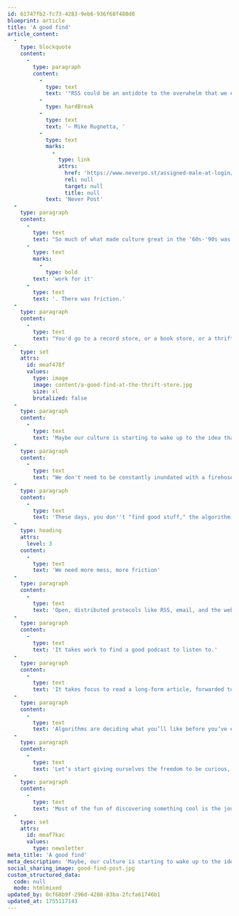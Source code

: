 ```yaml
---
id: 61747fb2-fc73-4283-9eb6-936f68f480d0
blueprint: article
title: 'A good find'
article_content:
  -
    type: blockquote
    content:
      -
        type: paragraph
        content:
          -
            type: text
            text: '"RSS could be an antidote to the overwhelm that we experience elsewhere on the internet."'
          -
            type: hardBreak
          -
            type: text
            text: '– Mike Rugnetta, '
          -
            type: text
            marks:
              -
                type: link
                attrs:
                  href: 'https://www.neverpo.st/assigned-male-at-login/'
                  rel: null
                  target: null
                  title: null
            text: 'Never Post'
  -
    type: paragraph
    content:
      -
        type: text
        text: "So much of what made culture great in the '60s-'90s was that you had to\_"
      -
        type: text
        marks:
          -
            type: bold
        text: 'work for it'
      -
        type: text
        text: '. There was friction.'
  -
    type: paragraph
    content:
      -
        type: text
        text: "You'd go to a record store, or a book store, or a thrift store, and browse for hours, just hoping for one good find."
  -
    type: set
    attrs:
      id: meaf478f
      values:
        type: image
        image: content/a-good-find-at-the-thrift-store.jpg
        size: xl
        brutalized: false
  -
    type: paragraph
    content:
      -
        type: text
        text: 'Maybe our culture is starting to wake up to the idea that we need a bit more of that on the internet.'
  -
    type: paragraph
    content:
      -
        type: text
        text: "We don't need to be constantly inundated with a firehose of content tuned to our lowest, base desires."
  -
    type: paragraph
    content:
      -
        type: text
        text: 'These days, you don''t "find good stuff," the algorithm serves you content it thinks you''ll consume.'
  -
    type: heading
    attrs:
      level: 3
    content:
      -
        type: text
        text: 'We need more mess, more friction'
  -
    type: paragraph
    content:
      -
        type: text
        text: 'Open, distributed protocols like RSS, email, and the web give us a foundation for being more mindful.'
  -
    type: paragraph
    content:
      -
        type: text
        text: 'It takes work to find a good podcast to listen to.'
  -
    type: paragraph
    content:
      -
        type: text
        text: 'It takes focus to read a long-form article, forwarded to you by a friend.'
  -
    type: paragraph
    content:
      -
        type: text
        text: 'Algorithms are deciding what you’ll like before you’ve even had a chance to explore.'
  -
    type: paragraph
    content:
      -
        type: text
        text: 'Let’s start giving ourselves the freedom to be curious, rather than being spoon-fed.'
  -
    type: paragraph
    content:
      -
        type: text
        text: 'Most of the fun of discovering something cool is the journey you took to get there.'
  -
    type: set
    attrs:
      id: meaf7kac
      values:
        type: newsletter
meta_title: 'A good find'
meta_description: 'Maybe, our culture is starting to wake up to the idea that we need a bit more friction on the internet.'
social_sharing_image: good-find-post.jpg
custom_structured_data:
  code: null
  mode: htmlmixed
updated_by: 0cf68b9f-296d-4280-83ba-2fcfa61746b1
updated_at: 1755117143
---
```

